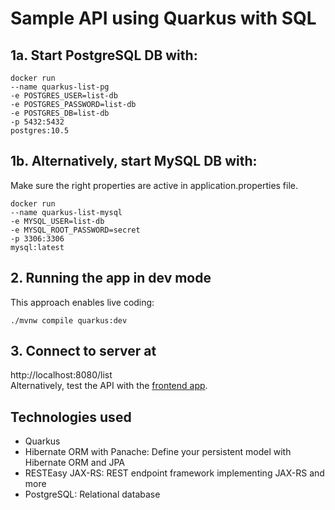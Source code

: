 # Sample API using Quarkus with SQL

## 1a. Start PostgreSQL DB with:
```
docker run 
--name quarkus-list-pg 
-e POSTGRES_USER=list-db 
-e POSTGRES_PASSWORD=list-db 
-e POSTGRES_DB=list-db 
-p 5432:5432 
postgres:10.5
```

## 1b. Alternatively, start MySQL DB with:
Make sure the right properties are active in application.properties file.
```
docker run
--name quarkus-list-mysql 
-e MYSQL_USER=list-db 
-e MYSQL_ROOT_PASSWORD=secret 
-p 3306:3306 
mysql:latest
```

## 2. Running the app in dev mode

This approach enables live coding:
```shell script
./mvnw compile quarkus:dev
```
## 3. Connect to server at
http://localhost:8080/list \
Alternatively, test the API with the [frontend app](https://github.com/ihouwat/frontend-sample-api-quarkus-sql).

## Technologies used
- Quarkus
- Hibernate ORM with Panache: Define your persistent model with Hibernate ORM and JPA
- RESTEasy JAX-RS: REST endpoint framework implementing JAX-RS and more
- PostgreSQL: Relational database
